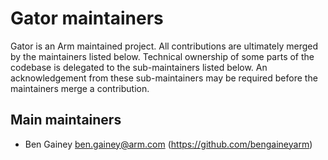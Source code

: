 # Gator maintainers

Gator is an Arm maintained project. All contributions are ultimately merged by the maintainers listed below. Technical ownership of some parts of the codebase is delegated to the sub-maintainers listed below. An acknowledgement from these sub-maintainers may be required before the maintainers merge a contribution.

## Main maintainers

* Ben Gainey <ben.gainey@arm.com> (https://github.com/bengaineyarm)

